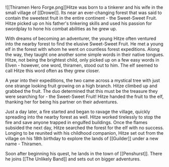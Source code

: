 ![[Thiramen Hero Forge.png]]Hitze was born to a tinkerer and his wife in the small village of [[Drowel]]. Its near an ever-changing forest that was said to contain the sweetest fruit in the entire continent - the Sweet-Sweet Fruit. Hitze picked up on his father's tinkering skills and used his passion for swordplay to hone his combat abilities as he grew up.

With dreams of becoming an adventurer, the young Hitze often ventured into the nearby forest to find the elusive Sweet-Sweet Fruit. He met a young elf in the forest with whom he went on countless forest expeditions. Along the way, they taught one another some simple words in their native tongues. Hitze, not being the brightest child, only picked up on a few easy words in Elven - however, one word, thiramen, stood out to him. The elf seemed to call Hitze this word often as they grew closer.

A year into their expeditions, the two came across a mystical tree with just one strange looking fruit growing on a high branch. Hitze climbed up and grabbed the fruit. The duo determined that this must be the treasure they were searching for - the Sweet-Sweet Fruit! Hitze handed the fruit to the elf, thanking her for being his partner on their adventures.

Just a day later, a fire started and began to ravage the village, quickly spreading into the nearby forest as well. Hitze worked tirelessly to stop the fire and save anyone trapped in engulfed buildings. Once the flames subsided the next day, Hitze searched the forest for the elf with no success. Longing to be reunited with his childhood companion, Hitze set out from the village on his 18th birthday to explore the lands of [[Guilder]] under a new name - Thiramen.

Soon after beginning his quest, he lands in the town of  [[Penshurst]]. There he joins [[The Unlikely Band]] and sets out on bigger adventures.